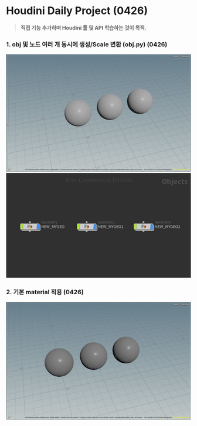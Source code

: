 # Houdini Daily Project (0426)
> <b> 직접 기능 추가하며 Houdini 툴 및 API 학습하는 것이 목적. </b> 

### <b>1. obj 및 노드 여러 개 동시에 생성/Scale 변환 (obj.py) (0426) </b>
![img](/Houdini/img/Scene_0426.jpg)
![img](/Houdini/img/network_0426.jpg)
### <b>2. 기본 material 적용 (0426) </b>
![img](/Houdini/img/Scene(mat)_0426.jpg)